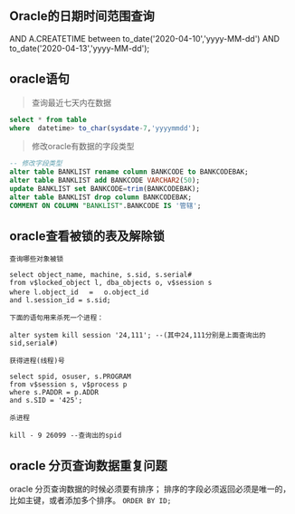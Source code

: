 ## Oracle的日期时间范围查询
AND A.CREATETIME between to_date('2020-04-10','yyyy-MM-dd') AND to_date('2020-04-13','yyyy-MM-dd');  

## oracle语句
> 查询最近七天内在数据
```sql
select * from table
where  datetime> to_char(sysdate-7,'yyyymmdd');
```
> 修改oracle有数据的字段类型
```sql
-- 修改字段类型
alter table BANKLIST rename column BANKCODE to BANKCODEBAK;
alter table BANKLIST add BANKCODE VARCHAR2(50);
update BANKLIST set BANKCODE=trim(BANKCODEBAK);
alter table BANKLIST drop column BANKCODEBAK;
COMMENT ON COLUMN "BANKLIST".BANKCODE IS '管辖';
```

## oracle查看被锁的表及解除锁
```
查询哪些对象被锁

select object_name, machine, s.sid, s.serial#
from v$locked_object l, dba_objects o, v$session s
where l.object_id　 = 　o.object_id
and l.session_id = s.sid;
 
下面的语句用来杀死一个进程：

alter system kill session '24,111'; --(其中24,111分别是上面查询出的sid,serial#)

获得进程(线程)号

select spid, osuser, s.PROGRAM
from v$session s, v$process p
where s.PADDR = p.ADDR
and s.SID = '425';
 
杀进程

kill - 9 26099 --查询出的spid

```
## oracle 分页查询数据重复问题
oracle 分页查询数据的时候必须要有排序；
排序的字段必须返回必须是唯一的，比如主键，或者添加多个排序。
`ORDER BY ID;`